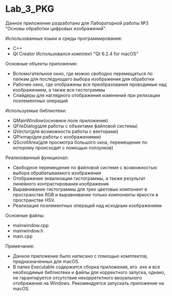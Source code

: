 # Lab_3_PKG
Данное приложение разработано для Лабораторной работы №3 "Основы обработки цифровых изображений".

Использованные языки и среды программирования:
  - C++
  - Qt Creator Использовался комплект "Qt 6.2.4 for macOS"

Основные объекты приложения:
  - Вспомогательное окно, где можно свободно перемещаться по папкам для последующего выбора изображения для обработки 
  - Рабочее окно, где отображены все преобразования проводимые над изображением, а также все гистограммы
  - Слайдеры для наглядного отображения изменений при релизации поэлементных операций
  

Используемые библиотеки:

  - QMainWindow(основное поле приложения)
  - QFileDialog(для работы с объектами файловой системы)
  - QVector(для возможности работы с векторами)
  - QPixmap(для работы с изображениями)
  - QScrollArea(для просмотра большого окна, перемещение по которому происходит с помощью ползунков)


Реализованный функционал:

  - Свободное перемещение по файловой системе с возможностью выбора обрабатываемого изображения
  - Отображение эквализации гистограммы, а также результат линейного контрастирования изображения
  - Выравнивание гистограммы для трех цветовых компонент в пространстве RGB и выравнивание только компоненты яркости в пространстве HSV.
  - Реализация поэлементных операций над исходным изображением
  

Основные файлы:

  - mainwindow.cpp
  - mainwindow.h
  - main.cpp


Примечание:

  - Данное приложение было написано с помощью комплектов, предназначенных для macOS.  
  - В папке Executable содержится сборка приложения, его .exe и все необходимые библиотеки и файлы для корректного запуска, однако, не гарантируется отсутствие некорретктного визуального отображения на Windows. Рекомендуется запускать приложение на macOS.
